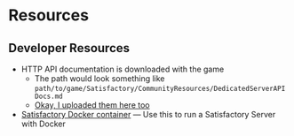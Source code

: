 # Resources

## Developer Resources

- HTTP API documentation is downloaded with the game
  - The path would look something like `path/to/game/Satisfactory/CommunityResources/DedicatedServerAPIDocs.md`
  - [Okay, I uploaded them here too](/DedicatedServerAPIDocs)
- [Satisfactory Docker container](https://hub.docker.com/r/wolveix/satisfactory-server) — Use this to run a Satisfactory Server with Docker
